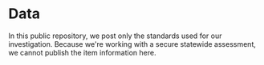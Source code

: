 # Data
In this public repository, we post only the standards used for our
investigation. Because we're working with a secure statewide assessment, we
cannot publish the item information here.